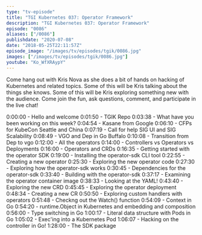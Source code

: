```yaml
---
type: "tv-episode"
title: "TGI Kubernetes 037: Operator Framework"
description: "TGI Kubernetes 037: Operator Framework"
episode: "0086"
aliases: ["/0086"]
publishdate: "2020-07-08"
date: "2018-05-25T22:11:57Z"
episode_image: "/images/tv/episodes/tgik/0086.jpg"
images: ["/images/tv/episodes/tgik/0086.jpg"]
youtube: "Ko_WfXRAypY"
---
```


Come hang out with Kris Nova as she does a bit of hands on hacking of Kubernetes and related topics. Some of this will be Kris talking about the things she knows. Some of this will be Kris exploring something new with the audience. Come join the fun, ask questions, comment, and participate in the live chat!


0:00:00 - Hello and welcome
0:01:50 - TGIK Repo
0:03:38 - What have you been working on this week?
0:04:54 - Kasane from Google
0:06:10 - CFPs for KubeCon Seattle and China
0:07:19 - Call for help SIG UI and SIG Scalability
0:08:49 - VGO and Dep in Go Buffalo
0:10:08 - Transition from Dep to vgo
0:12:00 - All the operators
0:14:00 - Controllers vs Operators vs Deployments
0:16:00 - Operators and CRDs
0:16:35 - Getting started with the operator SDK
0:19:00 - Installing the operator-sdk CLI tool
0:22:55 - Creating a new operator
0:25:30 - Exploring the new operator code
0:27:30 - Exploring how the operator-sdk works
0:30:45 - Dependencies for the operator-sdk
0:33:40 - Building with the operator-sdk
0:37:17 - Examining the operator container image
0:38:33 - Looking at the YAML!
0:43:40 - Exploring the new CRD
0:45:45 - Exploring the operator deployment
0:48:34 - Creating a new CR
0:50:50 - Exploring custom handlers with operators
0:51:48 - Checkng out the Watch() function
0:54:09 - Context in Go
0:54:20 - runtime.Object in Kubernetes and embedding and composition
0:56:00 - Type switching in Go
1:00:17 - Literal data structure with Pods in Go
1:05:02 - Exec&#39;ing into a Kubernetes Pod
1:06:07 - Hacking on the controller in Go!
1:28:00 - The SDK package
